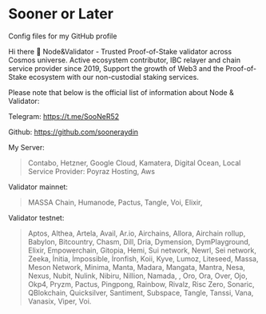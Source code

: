 # Sooner or Later
Config files for my GitHub profile

Hi there 👋
Node&Validator - Trusted Proof-of-Stake validator across Cosmos universe. Active ecosystem contributor, IBC relayer and chain service provider since 2019, Support the growth of Web3 and the Proof-of-Stake ecosystem with our non-custodial staking services.

Please note that below is the official list of information about Node & Validator:


Telegram: https://t.me/SooNeR52

Github: https://github.com/sooneraydin

My Server:
> Contabo, Hetzner, Google Cloud, Kamatera, Digital Ocean, Local Service Provider: Poyraz Hosting, Aws

Validator mainnet:

> MASSA Chain,
> Humanode,
> Pactus,
> Tangle,
> Voi,
> Elixir,


Validator testnet:

> Aptos, Althea, Artela, Avail, Ar.io, Airchains, Allora, Airchain rollup, Babylon, Bitcountry, Chasm, Dill, Dria, Dymension, DymPlayground, Elixir, Empowerchain, Gitopia, Hemi, Sui network, Newrl, Sei network, Zeeka, İnitia, İmpossible, İronfish, Koii, Kyve, Lumoz, Liteseed, Massa, Meson Network, Minima, Manta, Madara, Mangata, Mantra, Nesa, Nexus,  Nubit, Nulink, Nibiru, Nillion, Namada, , Oro, Ora, Over, Ojo, Okp4, Pryzm, Pactus, Pingpong, Rainbow, Rivalz, Risc Zero, Sonaric, QBlokchain, Quicksilver, Santiment, Subspace, Tangle, Tanssi, Vana, Vanasix, Viper, Voi.
